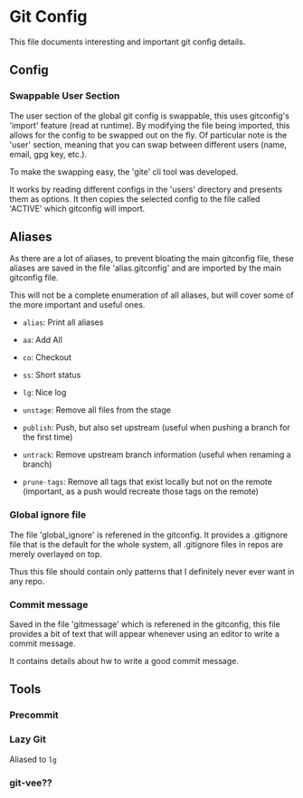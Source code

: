 # Git Config

This file documents interesting and important git config details.

## Config

### Swappable User Section

The user section of the global git config is swappable, this uses gitconfig's 'import' feature (read at runtime).
By modifying the file being imported, this allows for the config to be swapped out on the fly.
Of particular note is the 'user' section, meaning that you can swap between different users (name, email, gpg key, etc.).

To make the swapping easy, the 'gite' cli tool was developed.

It works by reading different configs in the 'users' directory and presents them as options.
It then copies the selected config to the file called 'ACTIVE' which gitconfig will import.

## Aliases

As there are a lot of aliases, to prevent bloating the main gitconfig file, these aliases are saved in the file 'alias.gitconfig' and are imported by the main gitconfig file.

This will not be a complete enumeration of all aliases, but will cover some of the more important and useful ones.

- `alias`: Print all aliases

- `aa`: Add All
- `co`: Checkout
- `ss`: Short status
- `lg`: Nice log
- `unstage`: Remove all files from the stage
- `publish`: Push, but also set upstream (useful when pushing a branch for the first time)
- `untrack`: Remove upstream branch information (useful when renaming a branch)
- `prune-tags`: Remove all tags that exist locally but not on the remote (important, as a push would recreate those tags on the remote)

### Global ignore file

The file 'global_ignore' is referened in the gitconfig.
It provides a .gitignore file that is the default for the whole system, all .gitignore files in repos are merely overlayed on top.

Thus this file should contain only patterns that I definitely never ever want in any repo.

### Commit message

Saved in the file 'gitmessage' which is referened in the gitconfig, this file provides a bit of text that will appear whenever using an editor to write a commit message.

It contains details about hw to write a good commit message.

## Tools

### Precommit

### Lazy Git

Aliased to `lg`

### git-vee??
